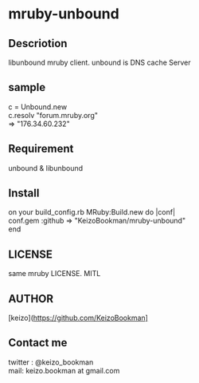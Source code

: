 mruby-unbound
====


## Descriotion
libunbound mruby client.
unbound is DNS cache Server

## sample

c = Unbound.new  
c.resolv "forum.mruby.org"  
=> "176.34.60.232"  

## Requirement

unbound & libunbound

## Install

on your build_config.rb
MRuby:Build.new do |conf|  
conf.gem :github => "KeizoBookman/mruby-unbound"  
end  
  
## LICENSE

same mruby LICENSE. MITL

## AUTHOR

[keizo](https://github.com/KeizoBookman]


## Contact me
twitter : @keizo_bookman  
mail: keizo.bookman at gmail.com  
